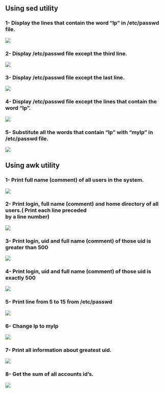 ## Using sed utility
### 1- Display the lines that contain the word “lp” in /etc/passwd file.

<img src="./pics/01.png"/>

### 2- Display /etc/passwd file except the third line.

<img src="./pics/02.png"/>

### 3- Display /etc/passwd file except the last line.


<img src="./pics/03.png"/>

### 4- Display /etc/passwd file except the lines that contain the word “lp”.

<img src="./pics/04.png"/>

### 5- Substitute all the words that contain “lp” with “mylp” in /etc/passwd file.

<img src="./pics/05.png"/>

## Using awk utility
### 1- Print full name (comment) of all users in the system.

<img src="./pics/02-01.png"/>

### 2- Print login, full name (comment) and home directory of all users.( Print each line preceded<br/>by a line number)

<img src="./pics/02-02.png"/>

### 3- Print login, uid and full name (comment) of those uid is greater than 500

<img src="./pics/02-03.png"/>


### 4- Print login, uid and full name (comment) of those uid is exactly 500

<img src="./pics/02-04.png"/>

### 5- Print line from 5 to 15 from /etc/passwd


<img src="./pics/02-05.png"/>

### 6- Change lp to mylp


<img src="./pics/02-06.png"/>

### 7- Print all information about greatest uid.

<img src="./pics/02-07.png"/>

### 8- Get the sum of all accounts id’s.


<img src="./pics/02-08.png"/>
